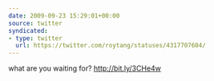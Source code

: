```yaml
---
date: 2009-09-23 15:29:01+00:00
source: twitter
syndicated:
- type: twitter
  url: https://twitter.com/roytang/statuses/4317707604/
---
```


what are you waiting for? http://bit.ly/3CHe4w